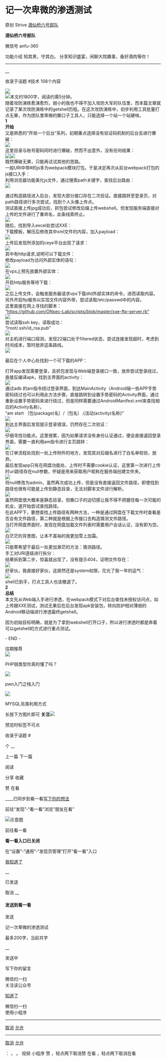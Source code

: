 #  记一次卑微的渗透测试

原创 Strive  [ 酒仙桥六号部队 ](javascript:void\(0\);)

**酒仙桥六号部队** ![]()

微信号 anfu-360

功能介绍 知其黑，守其白。 分享知识盛宴，闲聊大院趣事，备好酒肉等你！

____

__

收录于话题 #技术 108个内容

![](https://gitee.com/fuli009/images/raw/master/public/20211006190739.png)  
![](https://gitee.com/fuli009/images/raw/master/public/20211006190747.png)本文约1800字，阅读约需5分钟。  
随着攻防演练愈演愈烈，弱小的我也不得不加入攻防大军的队伍里，而本篇文章就记录了某次攻防演练中的getshell历程。在这次攻防演练中，初步利用工具批量打点无果，作为团队里卑微的撕口子工具人，只能选择一个站一个站硬啃。  
![]()  
 **1**  
 **开始**  
又是熟悉的“开局一个后台”系列，初期重点选择没有验证码机制的后台去进行爆破：  
![](https://gitee.com/fuli009/images/raw/master/public/20211006190748.png)  
这里目录与账号密码同时进行爆破，然而不出意外，没有任何结果：  
![](https://gitee.com/fuli009/images/raw/master/public/20211006190749.png)![](https://gitee.com/fuli009/images/raw/master/public/20211006190750.png)  
既然爆破无果，只能再试试其他的思路。  
一般URI中带#的js多为webpack模块打包。于是决定再次从前台webpack打包的js接口入手：  
![]()  
利用浏览器功能美化js文件，通过搜索path关键字，查找后台路由：  
![](https://gitee.com/fuli009/images/raw/master/public/20211006190751.png)  
  
通过构造路径进入后台，发现大部分接口存在二次验证。直接跳转至登录页，对path路径进行多次尝试，找到个人头像上传点。  
测试直接上传jpg成功后，抓包尝试修改后缀上传webshell。但发现服务端直接对上传的文件进行了重命名，此条线索终止。  
![](https://gitee.com/fuli009/images/raw/master/public/20211006190753.png)  
随后，找到导入excel处尝试XXE：  
![]()  
下载模板，解压后修改其中xml文件的内容，加入payload：  
![](https://gitee.com/fuli009/images/raw/master/public/20211006190754.png)  
上传后发现所添加的ceye平台出现了请求：  
![](https://gitee.com/fuli009/images/raw/master/public/20211006190755.png)  
其中有http请求,说明可以下载文件：  
![]()  
修改payload为访问外部实体的语句：  
![](https://gitee.com/fuli009/images/raw/master/public/20211006190756.png)  
在vps上预先放置外部实体：  
![](https://gitee.com/fuli009/images/raw/master/public/20211006190757.png)  
开启http服务等待下载：  
![](https://gitee.com/fuli009/images/raw/master/public/20211006190758.png)  
之后上传文件，会触发服务器请求vps下载dtd外部实体的命令，进而读取内容。另外开启ftp服务以实现文件内容外带，尝试读取/etc/passwd中的内容。  
这里直接在网上寻找的脚本：  
“https://github.com/ONsec-Lab/scripts/blob/master/xxe-ftp-server.rb”  
![](https://gitee.com/fuli009/images/raw/master/public/20211006190759.png)  
尝试读取ssh key，读取成功：  
“/root/.ssh/id_rsa.pub”  
![](https://gitee.com/fuli009/images/raw/master/public/20211006190800.png)  
对主机进行端口探测，发现22端口处于filtered状态，尝试连接发现超时，考虑到时间成本，暂时放弃这条路线。  
![](https://gitee.com/fuli009/images/raw/master/public/20211006190801.png)  
  
最后在个人中心处找到一个可下载的APP：  
![]()  
  
打开app发现需要登录，且抓包发现与Web端登录接口一致，放弃尝试登录绕过，直接反编译apk，找到主界面的activity：  
![](https://gitee.com/fuli009/images/raw/master/public/20211006190802.png)  
通过adb
的am指令绕过登录界面，到达MainActivity（Android端一些APP手势密码绕过也可以利用此方法步骤，直接跳转到设置手势密码的Activity界面，通过重新设置手势密码来进行绕过，但是同样需要通过AndroidManifest.xml来查找相应的Activity名称）。  
“am start ｛包(package)名｝/｛包名｝.{活动(activity)名称}”  
![](https://gitee.com/fuli009/images/raw/master/public/20211006190803.png)  
到达主界面后发现提示登录错误，仍然存在二次验证：  
![](https://gitee.com/fuli009/images/raw/master/public/20211006190804.png)  
仔细寻找功能点。这里很累，因为如果请求没有身份认证通过，便会直接退回登录界面，需要一直利用am指令进行主页跳转：  
![](https://gitee.com/fuli009/images/raw/master/public/20211006190805.png)  
在订单流程处找到一处上传附件的地方，发现其对后缀名进行了白名单校验，放弃。  
![]()  
最后发现app只有在网盘功能处，上传时不需要cookie认证，这里第一次进行上传时uri路径存在null参数，怀疑是用来获取用户昵称在服务端创建文件夹。  
![](https://gitee.com/fuli009/images/raw/master/public/20211006190806.png)  
将null修改为admin，虽然再次成功上传，但是没有直接返回文件路径，即使找到路径也很有可能是上传到静态目录，无法对脚本文件进行解析。  
![](https://gitee.com/fuli009/images/raw/master/public/20211006190807.png)  
虽然网盘很大概率是静态目录，但撕口子的迫切感让我不得不把握住每一次可能的机会，遂开始尝试查找路径。  
在此APP下，要想查找上传路径有两种方法，一种是通过网盘在下载文件时查看是否会有文件路径，第二种就是根据上传接口去构造猜测文件路径。  
当打开网盘界面时，发现在网盘加载文件列表时需要用户会话认证，没有即为空。  
![](https://gitee.com/fuli009/images/raw/master/public/20211006190808.png)  
白茫茫的背景图，让本不富裕的我更加雪上加霜。  
![](https://gitee.com/fuli009/images/raw/master/public/20211006190809.png)  
只能寄希望于最后一处更加渺茫的方法：猜测路径。  
手工对URI逐级进行拆分：  
![]()  
结果拆到第二步，惊喜就出现了，没有提示404，证明文件存在：  
![](https://gitee.com/fuli009/images/raw/master/public/20211006190810.png)  
好家伙，我直接好家伙，这居然还是system权限，花光了我一年的运气：  
![](https://gitee.com/fuli009/images/raw/master/public/20211006190811.png)  
shell已到手，打点工具人也该撤退了。  
![]()  
 **2**  
 **总结**  
本文先从Web端入手进行渗透，在webpack模式下对后台查找未授权访问点，如上传跟XXE测试，测试无果后在后台发现apk安装包，转向防护相对薄弱的Android移动端进行渗透最终getshell。  
  
因为初始目标明确，就是为了拿到webshell打开口子，所以进行渗透时都是奔着可以getshell的方式进行重点测试。  
  
\- END -  
  
往期推荐  
[![](https://gitee.com/fuli009/images/raw/master/public/20211006190812.png)](http://mp.weixin.qq.com/s?__biz=MzAwMzYxNzc1OA==&mid=2247492966&idx=1&sn=2b038d9a295a5ccde7ea717a83a31c99&chksm=9b3ac3d7ac4d4ac1264d6726a3b417e53812cd7f1694c0140ccd62ab1ace9644c112ae9cf9d3&scene=21#wechat_redirect)

PHP弱类型你真的懂了吗？  

[![](https://gitee.com/fuli009/images/raw/master/public/20211006190813.png)](http://mp.weixin.qq.com/s?__biz=MzAwMzYxNzc1OA==&mid=2247493672&idx=1&sn=a232d6cb3a87a10dbe2fffe67265aa0b&chksm=9b3ace99ac4d478f63aa57e2d0268f93a07b63e5c471ef2186fa58ac192a0fbe2a96ee426973&scene=21#wechat_redirect)

pwn入门之栈入门

[![](https://gitee.com/fuli009/images/raw/master/public/20211006190814.png)](http://mp.weixin.qq.com/s?__biz=MzAwMzYxNzc1OA==&mid=2247493839&idx=1&sn=6e580a2e6194c80903adb1cacde39ae9&chksm=9b3ace7eac4d4768a5cf83bc22c0dbb618ad674e85f1a4ef18f9069f119117e2529aef77aac5&scene=21#wechat_redirect)

MYSQL另类利用方式

  
长按下方图片即可
**关注**![](https://gitee.com/fuli009/images/raw/master/public/20211006190815.png)  

预览时标签不可点

收录于话题 #

个 __

上一篇 下一篇

阅读

分享 收藏

赞 在看

____已同步到看一看[写下你的想法](javascript:;)

前往“发现”-“看一看”浏览“朋友在看”

![示意图](//res.wx.qq.com/mmbizwap/zh_CN/htmledition/images/pic/appmsg/pic_like_comment55871f.png)

前往看一看

**看一看入口已关闭**

在“设置”-“通用”-“发现页管理”打开“看一看”入口

[我知道了](javascript:;)

__

已发送

取消 __

####  发送到看一看

发送

记一次卑微的渗透测试

最多200字，当前共字

__

发送中

写下你的留言

微信扫一扫  
关注该公众号

[知道了](javascript:;)

微信扫一扫  
使用小程序

****

[取消](javascript:void\(0\);) [允许](javascript:void\(0\);)

****

[取消](javascript:void\(0\);) [允许](javascript:void\(0\);)

： ， 。 视频 小程序 赞 ，轻点两下取消赞 在看 ，轻点两下取消在看

